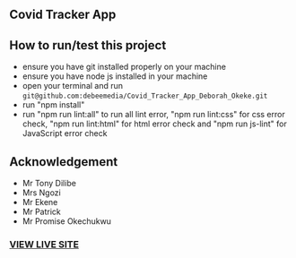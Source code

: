 ## Covid Tracker App

## How to run/test this project
* ensure you have git installed properly on your machine
* ensure you have node js installed in your machine
* open your terminal and run `git@github.com:debeemedia/Covid_Tracker_App_Deborah_Okeke.git`
* run "npm install"
* run "npm run lint:all" to run all lint error, "npm run lint:css" for css error check, "npm run lint:html" for html error check and "npm run js-lint" for JavaScript error check

## Acknowledgement
* Mr Tony Dilibe
* Mrs Ngozi
* Mr Ekene
* Mr Patrick
* Mr Promise Okechukwu

### [VIEW LIVE SITE](https://debeemedia.github.io/Covid_Tracker_App_Deborah_Okeke/)
